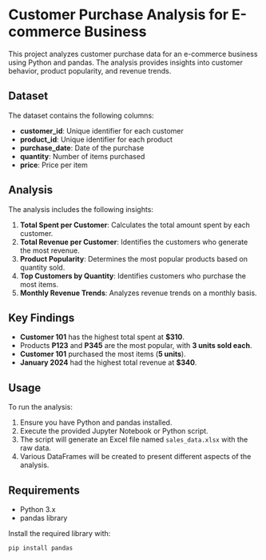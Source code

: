 # Customer Purchase Analysis for E-commerce Business

This project analyzes customer purchase data for an e-commerce business using Python and pandas. The analysis provides insights into customer behavior, product popularity, and revenue trends.

## Dataset

The dataset contains the following columns:
- **customer_id**: Unique identifier for each customer
- **product_id**: Unique identifier for each product
- **purchase_date**: Date of the purchase
- **quantity**: Number of items purchased
- **price**: Price per item

## Analysis

The analysis includes the following insights:
1. **Total Spent per Customer**: Calculates the total amount spent by each customer.
2. **Total Revenue per Customer**: Identifies the customers who generate the most revenue.
3. **Product Popularity**: Determines the most popular products based on quantity sold.
4. **Top Customers by Quantity**: Identifies customers who purchase the most items.
5. **Monthly Revenue Trends**: Analyzes revenue trends on a monthly basis.

## Key Findings

- **Customer 101** has the highest total spent at **$310**.
- Products **P123** and **P345** are the most popular, with **3 units sold each**.
- **Customer 101** purchased the most items (**5 units**).
- **January 2024** had the highest total revenue at **$340**.

## Usage

To run the analysis:
1. Ensure you have Python and pandas installed.
2. Execute the provided Jupyter Notebook or Python script.
3. The script will generate an Excel file named `sales_data.xlsx` with the raw data.
4. Various DataFrames will be created to present different aspects of the analysis.

## Requirements

- Python 3.x
- pandas library

Install the required library with:
```bash
pip install pandas
